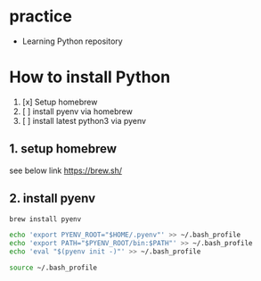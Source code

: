 # practice
 - Learning Python repository


# How to install Python

1. [x] Setup homebrew
2. [ ] install pyenv via homebrew
3. [ ] install latest python3 via pyenv

## 1. setup homebrew

see below link
https://brew.sh/

## 2. install pyenv

```install.sh
brew install pyenv

echo 'export PYENV_ROOT="$HOME/.pyenv"' >> ~/.bash_profile
echo 'export PATH="$PYENV_ROOT/bin:$PATH"' >> ~/.bash_profile
echo 'eval "$(pyenv init -)"' >> ~/.bash_profile

source ~/.bash_profile
```


